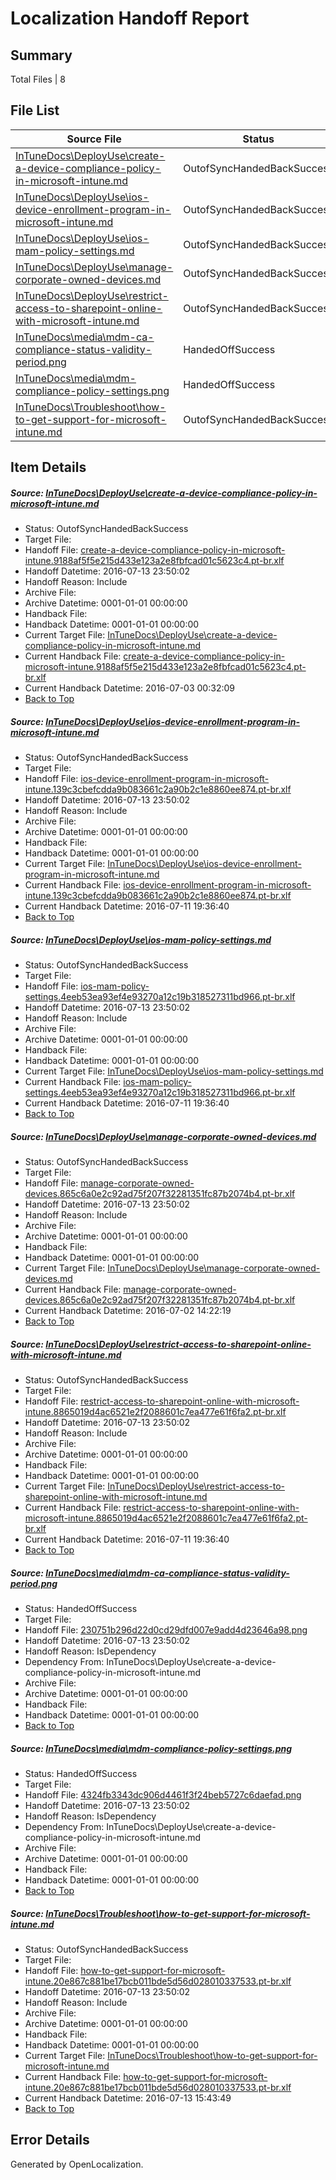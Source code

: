 # <a name='report-top'></a> Localization Handoff Report

## Summary
 Total Files | 8

## File List
 Source File | Status | Details 
 ----------- | ------ | ------- 
 [InTuneDocs\DeployUse\create-a-device-compliance-policy-in-microsoft-intune.md](https://github.com/Microsoft/IntuneDocs-pr/blob/09bf7d1343580f7688671bf94d83f40f0a3405c5/InTuneDocs/DeployUse/create-a-device-compliance-policy-in-microsoft-intune.md) | OutofSyncHandedBackSuccess | [Details](#c5c1c9d7e032a157241526b012051712e19a606626)
 [InTuneDocs\DeployUse\ios-device-enrollment-program-in-microsoft-intune.md](https://github.com/Microsoft/IntuneDocs-pr/blob/7d1e61bacb6f095d7d5d585d86cdfc686747717b/InTuneDocs/DeployUse/ios-device-enrollment-program-in-microsoft-intune.md) | OutofSyncHandedBackSuccess | [Details](#036f5e6d099d23e1679547621973fd4db723d27957)
 [InTuneDocs\DeployUse\ios-mam-policy-settings.md](https://github.com/Microsoft/IntuneDocs-pr/blob/09bf7d1343580f7688671bf94d83f40f0a3405c5/InTuneDocs/DeployUse/ios-mam-policy-settings.md) | OutofSyncHandedBackSuccess | [Details](#e0db92b6ecf7a552589ea805f6507ca59e6554b159)
 [InTuneDocs\DeployUse\manage-corporate-owned-devices.md](https://github.com/Microsoft/IntuneDocs-pr/blob/7d1e61bacb6f095d7d5d585d86cdfc686747717b/InTuneDocs/DeployUse/manage-corporate-owned-devices.md) | OutofSyncHandedBackSuccess | [Details](#d5f13a640849a1dbdd76dd2f7e6af363b78e955e66)
 [InTuneDocs\DeployUse\restrict-access-to-sharepoint-online-with-microsoft-intune.md](https://github.com/Microsoft/IntuneDocs-pr/blob/09bf7d1343580f7688671bf94d83f40f0a3405c5/InTuneDocs/DeployUse/restrict-access-to-sharepoint-online-with-microsoft-intune.md) | OutofSyncHandedBackSuccess | [Details](#ffa72a8292cff9082b61b9b584b19dde161c0431231)
 [InTuneDocs\media\mdm-ca-compliance-status-validity-period.png](https://github.com/Microsoft/IntuneDocs-pr/blob/09bf7d1343580f7688671bf94d83f40f0a3405c5/InTuneDocs/media/mdm-ca-compliance-status-validity-period.png) | HandedOffSuccess | [Details](#230751b296d22d0cd29dfd007e9add4d23646a98969)
 [InTuneDocs\media\mdm-compliance-policy-settings.png](https://github.com/Microsoft/IntuneDocs-pr/blob/09bf7d1343580f7688671bf94d83f40f0a3405c5/InTuneDocs/media/mdm-compliance-policy-settings.png) | HandedOffSuccess | [Details](#4324fb3343dc906d4461f3f24beb5727c6daefad974)
 [InTuneDocs\Troubleshoot\how-to-get-support-for-microsoft-intune.md](https://github.com/Microsoft/IntuneDocs-pr/blob/11cd0c7bcb372465f2ffe374f53dc3e75aba9f5c/InTuneDocs/Troubleshoot/how-to-get-support-for-microsoft-intune.md) | OutofSyncHandedBackSuccess | [Details](#0eed839ca9f799a923bcc820c15ef51c87347f5b1152)

## Item Details
##### <a name='c5c1c9d7e032a157241526b012051712e19a606626'></a> Source: [InTuneDocs\DeployUse\create-a-device-compliance-policy-in-microsoft-intune.md](https://github.com/Microsoft/IntuneDocs-pr/blob/09bf7d1343580f7688671bf94d83f40f0a3405c5/InTuneDocs/DeployUse/create-a-device-compliance-policy-in-microsoft-intune.md)
* Status: OutofSyncHandedBackSuccess
* Target File: 
* Handoff File: [create-a-device-compliance-policy-in-microsoft-intune.9188af5f5e215d433e123a2e8fbfcad01c5623c4.pt-br.xlf](https://github.com/Microsoft/EM.handoff/blob/908de0e8b6455f0a52f890d8d39f8b5ee7ccf3f1/ol-handoff/Microsoft/IntuneDocs-pr.pt-br/master/create-a-device-compliance-policy-in-microsoft-intune.9188af5f5e215d433e123a2e8fbfcad01c5623c4.pt-br.xlf)
* Handoff Datetime: 2016-07-13 23:50:02
* Handoff Reason: Include
* Archive File: 
* Archive Datetime: 0001-01-01 00:00:00
* Handback File: 
* Handback Datetime: 0001-01-01 00:00:00
* Current Target File: [InTuneDocs\DeployUse\create-a-device-compliance-policy-in-microsoft-intune.md](https://github.com/Microsoft/IntuneDocs-pr.pt-br/blob/f0fafcd75d9f96d40044518ebd748601aa15719b/InTuneDocs/DeployUse/create-a-device-compliance-policy-in-microsoft-intune.md)
* Current Handback File: [create-a-device-compliance-policy-in-microsoft-intune.9188af5f5e215d433e123a2e8fbfcad01c5623c4.pt-br.xlf](https://github.com/Microsoft/EM.handback/blob/17473d737a8a203e754b8c9942bcb14228d6c7ac/ol-handback/Microsoft/IntuneDocs-pr.pt-br/master/create-a-device-compliance-policy-in-microsoft-intune.9188af5f5e215d433e123a2e8fbfcad01c5623c4.pt-br.xlf)
* Current Handback Datetime: 2016-07-03 00:32:09
* [Back to Top](#report-top)

##### <a name='036f5e6d099d23e1679547621973fd4db723d27957'></a> Source: [InTuneDocs\DeployUse\ios-device-enrollment-program-in-microsoft-intune.md](https://github.com/Microsoft/IntuneDocs-pr/blob/7d1e61bacb6f095d7d5d585d86cdfc686747717b/InTuneDocs/DeployUse/ios-device-enrollment-program-in-microsoft-intune.md)
* Status: OutofSyncHandedBackSuccess
* Target File: 
* Handoff File: [ios-device-enrollment-program-in-microsoft-intune.139c3cbefcdda9b083661c2a90b2c1e8860ee874.pt-br.xlf](https://github.com/Microsoft/EM.handoff/blob/908de0e8b6455f0a52f890d8d39f8b5ee7ccf3f1/ol-handoff/Microsoft/IntuneDocs-pr.pt-br/master/ios-device-enrollment-program-in-microsoft-intune.139c3cbefcdda9b083661c2a90b2c1e8860ee874.pt-br.xlf)
* Handoff Datetime: 2016-07-13 23:50:02
* Handoff Reason: Include
* Archive File: 
* Archive Datetime: 0001-01-01 00:00:00
* Handback File: 
* Handback Datetime: 0001-01-01 00:00:00
* Current Target File: [InTuneDocs\DeployUse\ios-device-enrollment-program-in-microsoft-intune.md](https://github.com/Microsoft/IntuneDocs-pr.pt-br/blob/e178c5e862e5e566ef31f364d4987d2ef3e5a777/InTuneDocs/DeployUse/ios-device-enrollment-program-in-microsoft-intune.md)
* Current Handback File: [ios-device-enrollment-program-in-microsoft-intune.139c3cbefcdda9b083661c2a90b2c1e8860ee874.pt-br.xlf](https://github.com/Microsoft/EM.handback/blob/f8bc65b00fb52a62827cdba50e24a7c261aaee6f/ol-handback/Microsoft/IntuneDocs-pr.pt-br/master/ios-device-enrollment-program-in-microsoft-intune.139c3cbefcdda9b083661c2a90b2c1e8860ee874.pt-br.xlf)
* Current Handback Datetime: 2016-07-11 19:36:40
* [Back to Top](#report-top)

##### <a name='e0db92b6ecf7a552589ea805f6507ca59e6554b159'></a> Source: [InTuneDocs\DeployUse\ios-mam-policy-settings.md](https://github.com/Microsoft/IntuneDocs-pr/blob/09bf7d1343580f7688671bf94d83f40f0a3405c5/InTuneDocs/DeployUse/ios-mam-policy-settings.md)
* Status: OutofSyncHandedBackSuccess
* Target File: 
* Handoff File: [ios-mam-policy-settings.4eeb53ea93ef4e93270a12c19b318527311bd966.pt-br.xlf](https://github.com/Microsoft/EM.handoff/blob/908de0e8b6455f0a52f890d8d39f8b5ee7ccf3f1/ol-handoff/Microsoft/IntuneDocs-pr.pt-br/master/ios-mam-policy-settings.4eeb53ea93ef4e93270a12c19b318527311bd966.pt-br.xlf)
* Handoff Datetime: 2016-07-13 23:50:02
* Handoff Reason: Include
* Archive File: 
* Archive Datetime: 0001-01-01 00:00:00
* Handback File: 
* Handback Datetime: 0001-01-01 00:00:00
* Current Target File: [InTuneDocs\DeployUse\ios-mam-policy-settings.md](https://github.com/Microsoft/IntuneDocs-pr.pt-br/blob/e178c5e862e5e566ef31f364d4987d2ef3e5a777/InTuneDocs/DeployUse/ios-mam-policy-settings.md)
* Current Handback File: [ios-mam-policy-settings.4eeb53ea93ef4e93270a12c19b318527311bd966.pt-br.xlf](https://github.com/Microsoft/EM.handback/blob/f8bc65b00fb52a62827cdba50e24a7c261aaee6f/ol-handback/Microsoft/IntuneDocs-pr.pt-br/master/ios-mam-policy-settings.4eeb53ea93ef4e93270a12c19b318527311bd966.pt-br.xlf)
* Current Handback Datetime: 2016-07-11 19:36:40
* [Back to Top](#report-top)

##### <a name='d5f13a640849a1dbdd76dd2f7e6af363b78e955e66'></a> Source: [InTuneDocs\DeployUse\manage-corporate-owned-devices.md](https://github.com/Microsoft/IntuneDocs-pr/blob/7d1e61bacb6f095d7d5d585d86cdfc686747717b/InTuneDocs/DeployUse/manage-corporate-owned-devices.md)
* Status: OutofSyncHandedBackSuccess
* Target File: 
* Handoff File: [manage-corporate-owned-devices.865c6a0e2c92ad75f207f32281351fc87b2074b4.pt-br.xlf](https://github.com/Microsoft/EM.handoff/blob/908de0e8b6455f0a52f890d8d39f8b5ee7ccf3f1/ol-handoff/Microsoft/IntuneDocs-pr.pt-br/master/manage-corporate-owned-devices.865c6a0e2c92ad75f207f32281351fc87b2074b4.pt-br.xlf)
* Handoff Datetime: 2016-07-13 23:50:02
* Handoff Reason: Include
* Archive File: 
* Archive Datetime: 0001-01-01 00:00:00
* Handback File: 
* Handback Datetime: 0001-01-01 00:00:00
* Current Target File: [InTuneDocs\DeployUse\manage-corporate-owned-devices.md](https://github.com/Microsoft/IntuneDocs-pr.pt-br/blob/5e53276288dc9e8c8f2938301c298da52985b65d/InTuneDocs/DeployUse/manage-corporate-owned-devices.md)
* Current Handback File: [manage-corporate-owned-devices.865c6a0e2c92ad75f207f32281351fc87b2074b4.pt-br.xlf](https://github.com/Microsoft/EM.handback/blob/103e9cc677413abc56135f1727930b66c009e3c2/ol-handback/Microsoft/IntuneDocs-pr.pt-br/master/manage-corporate-owned-devices.865c6a0e2c92ad75f207f32281351fc87b2074b4.pt-br.xlf)
* Current Handback Datetime: 2016-07-02 14:22:19
* [Back to Top](#report-top)

##### <a name='ffa72a8292cff9082b61b9b584b19dde161c0431231'></a> Source: [InTuneDocs\DeployUse\restrict-access-to-sharepoint-online-with-microsoft-intune.md](https://github.com/Microsoft/IntuneDocs-pr/blob/09bf7d1343580f7688671bf94d83f40f0a3405c5/InTuneDocs/DeployUse/restrict-access-to-sharepoint-online-with-microsoft-intune.md)
* Status: OutofSyncHandedBackSuccess
* Target File: 
* Handoff File: [restrict-access-to-sharepoint-online-with-microsoft-intune.8865019d4ac6521e2f2088601c7ea477e61f6fa2.pt-br.xlf](https://github.com/Microsoft/EM.handoff/blob/908de0e8b6455f0a52f890d8d39f8b5ee7ccf3f1/ol-handoff/Microsoft/IntuneDocs-pr.pt-br/master/restrict-access-to-sharepoint-online-with-microsoft-intune.8865019d4ac6521e2f2088601c7ea477e61f6fa2.pt-br.xlf)
* Handoff Datetime: 2016-07-13 23:50:02
* Handoff Reason: Include
* Archive File: 
* Archive Datetime: 0001-01-01 00:00:00
* Handback File: 
* Handback Datetime: 0001-01-01 00:00:00
* Current Target File: [InTuneDocs\DeployUse\restrict-access-to-sharepoint-online-with-microsoft-intune.md](https://github.com/Microsoft/IntuneDocs-pr.pt-br/blob/e178c5e862e5e566ef31f364d4987d2ef3e5a777/InTuneDocs/DeployUse/restrict-access-to-sharepoint-online-with-microsoft-intune.md)
* Current Handback File: [restrict-access-to-sharepoint-online-with-microsoft-intune.8865019d4ac6521e2f2088601c7ea477e61f6fa2.pt-br.xlf](https://github.com/Microsoft/EM.handback/blob/f8bc65b00fb52a62827cdba50e24a7c261aaee6f/ol-handback/Microsoft/IntuneDocs-pr.pt-br/master/restrict-access-to-sharepoint-online-with-microsoft-intune.8865019d4ac6521e2f2088601c7ea477e61f6fa2.pt-br.xlf)
* Current Handback Datetime: 2016-07-11 19:36:40
* [Back to Top](#report-top)

##### <a name='230751b296d22d0cd29dfd007e9add4d23646a98969'></a> Source: [InTuneDocs\media\mdm-ca-compliance-status-validity-period.png](https://github.com/Microsoft/IntuneDocs-pr/blob/09bf7d1343580f7688671bf94d83f40f0a3405c5/InTuneDocs/media/mdm-ca-compliance-status-validity-period.png)
* Status: HandedOffSuccess
* Target File: 
* Handoff File: [230751b296d22d0cd29dfd007e9add4d23646a98.png](https://github.com/Microsoft/EM.handoff/blob/908de0e8b6455f0a52f890d8d39f8b5ee7ccf3f1/ol-handoff/Microsoft/IntuneDocs-pr.pt-br/master/230751b296d22d0cd29dfd007e9add4d23646a98.png)
* Handoff Datetime: 2016-07-13 23:50:02
* Handoff Reason: IsDependency
* Dependency From: InTuneDocs\DeployUse\create-a-device-compliance-policy-in-microsoft-intune.md
* Archive File: 
* Archive Datetime: 0001-01-01 00:00:00
* Handback File: 
* Handback Datetime: 0001-01-01 00:00:00
* [Back to Top](#report-top)

##### <a name='4324fb3343dc906d4461f3f24beb5727c6daefad974'></a> Source: [InTuneDocs\media\mdm-compliance-policy-settings.png](https://github.com/Microsoft/IntuneDocs-pr/blob/09bf7d1343580f7688671bf94d83f40f0a3405c5/InTuneDocs/media/mdm-compliance-policy-settings.png)
* Status: HandedOffSuccess
* Target File: 
* Handoff File: [4324fb3343dc906d4461f3f24beb5727c6daefad.png](https://github.com/Microsoft/EM.handoff/blob/908de0e8b6455f0a52f890d8d39f8b5ee7ccf3f1/ol-handoff/Microsoft/IntuneDocs-pr.pt-br/master/4324fb3343dc906d4461f3f24beb5727c6daefad.png)
* Handoff Datetime: 2016-07-13 23:50:02
* Handoff Reason: IsDependency
* Dependency From: InTuneDocs\DeployUse\create-a-device-compliance-policy-in-microsoft-intune.md
* Archive File: 
* Archive Datetime: 0001-01-01 00:00:00
* Handback File: 
* Handback Datetime: 0001-01-01 00:00:00
* [Back to Top](#report-top)

##### <a name='0eed839ca9f799a923bcc820c15ef51c87347f5b1152'></a> Source: [InTuneDocs\Troubleshoot\how-to-get-support-for-microsoft-intune.md](https://github.com/Microsoft/IntuneDocs-pr/blob/11cd0c7bcb372465f2ffe374f53dc3e75aba9f5c/InTuneDocs/Troubleshoot/how-to-get-support-for-microsoft-intune.md)
* Status: OutofSyncHandedBackSuccess
* Target File: 
* Handoff File: [how-to-get-support-for-microsoft-intune.20e867c881be17bcb011bde5d56d028010337533.pt-br.xlf](https://github.com/Microsoft/EM.handoff/blob/908de0e8b6455f0a52f890d8d39f8b5ee7ccf3f1/ol-handoff/Microsoft/IntuneDocs-pr.pt-br/master/how-to-get-support-for-microsoft-intune.20e867c881be17bcb011bde5d56d028010337533.pt-br.xlf)
* Handoff Datetime: 2016-07-13 23:50:02
* Handoff Reason: Include
* Archive File: 
* Archive Datetime: 0001-01-01 00:00:00
* Handback File: 
* Handback Datetime: 0001-01-01 00:00:00
* Current Target File: [InTuneDocs\Troubleshoot\how-to-get-support-for-microsoft-intune.md](https://github.com/Microsoft/IntuneDocs-pr.pt-br/blob/eaac13359b07729ac97cd82f56983e3757176d27/InTuneDocs/Troubleshoot/how-to-get-support-for-microsoft-intune.md)
* Current Handback File: [how-to-get-support-for-microsoft-intune.20e867c881be17bcb011bde5d56d028010337533.pt-br.xlf](https://github.com/Microsoft/EM.handback/blob/d5c6ec3c4f30d33025f0799002e7a75687ad1a59/ol-handback/Microsoft/IntuneDocs-pr.pt-br/master/how-to-get-support-for-microsoft-intune.20e867c881be17bcb011bde5d56d028010337533.pt-br.xlf)
* Current Handback Datetime: 2016-07-13 15:43:49
* [Back to Top](#report-top)


## Error Details

Generated by OpenLocalization.
